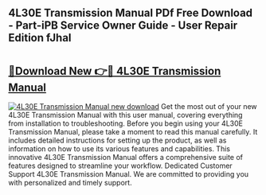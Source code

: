 ## 4L30E Transmission Manual PDf Free Download - Part-iPB Service Owner Guide - User Repair Edition fJhaI

# <h2><a href="http://bc96608.oget.top/?id=4L30E+Transmission+Manual">🔗Download New 👉🔴 4L30E Transmission Manual</a></h2>

[![4L30E Transmission Manual new download](https://i.imgur.com/5g1atiW.png)](http://bc96608.oget.top/?id=4L30E+Transmission+Manual)
Get the most out of your new 4L30E Transmission Manual with this user manual, covering everything from installation to troubleshooting. Before you begin using your 4L30E Transmission Manual, please take a moment to read this manual carefully. It includes detailed instructions for setting up the product, as well as information on how to use its various features and capabilities. This innovative 4L30E Transmission Manual offers a comprehensive suite of features designed to streamline your workflow. Dedicated Customer Support 4L30E Transmission Manual. We are committed to providing you with personalized and timely support.
